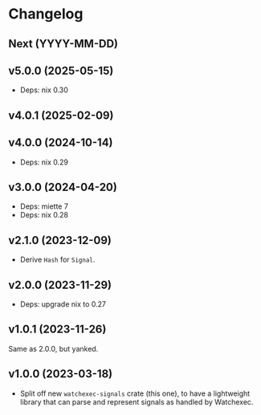 # Changelog

## Next (YYYY-MM-DD)

## v5.0.0 (2025-05-15)

- Deps: nix 0.30

## v4.0.1 (2025-02-09)

## v4.0.0 (2024-10-14)

 - Deps: nix 0.29

## v3.0.0 (2024-04-20)

- Deps: miette 7
- Deps: nix 0.28

## v2.1.0 (2023-12-09)

- Derive `Hash` for `Signal`.

## v2.0.0 (2023-11-29)

- Deps: upgrade nix to 0.27

## v1.0.1 (2023-11-26)

Same as 2.0.0, but yanked.

## v1.0.0 (2023-03-18)

- Split off new `watchexec-signals` crate (this one), to have a lightweight library that can parse
  and represent signals as handled by Watchexec.

